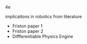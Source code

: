 4e

implicaitons in robotics from literature

* Friston paper 1
* Friston paper 2
* Diffferentiable Physics Engine
